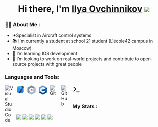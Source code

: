 <h1 align="center">Hi there, I'm <a href="https://github.com/ilyailyaovch" target="_blank">Ilya Ovchinnikov</a>
<img src="https://github.com/blackcater/blackcater/raw/main/images/Hi.gif" height="32"/></h1>


### 👩‍💻 About Me :
- ✈Specialist in Aircraft control systems
- 📚 I'm currently a student at school 21 student (L'école42 campus in Moscow)
- 🍏 I’m learning IOS development
- 🧑 I’m looking to work on real-world projects and contribute to open-source projects with great people

### Languages and Tools:
<img align="left" alt="Visual Studio Code" width="26px" src="https://cdn.jsdelivr.net/gh/devicons/devicon/icons/vscode/vscode-original.svg" style="padding-right:10px;" />
<img align="left" alt="Visual Studio Code" width="26px" src="https://raw.githubusercontent.com/ilyailyaovch/ilyailyaovch/main/img/Xcode_icon.png" style="padding-right:10px;" />
<img align="left" alt="Visual Studio Code" width="26px" src="https://raw.githubusercontent.com/ilyailyaovch/ilyailyaovch/main/img/C_img.png" style="padding-right:10px;" />
<img align="left" alt="Visual Studio Code" width="26px" src="https://raw.githubusercontent.com/ilyailyaovch/ilyailyaovch/main/img/C%2B%2B_Logo.png" style="padding-right:10px;" />
<img align="left" alt="Git" width="26px" src="https://cdn.jsdelivr.net/gh/devicons/devicon/icons/git/git-original.svg" style="padding-right:10px;" />
<img align="left" alt="GitHub" width="26px" src="https://user-images.githubusercontent.com/3369400/139448065-39a229ba-4b06-434b-bc67-616e2ed80c8f.png" style="padding-right:10px;" />
<img align="left" alt="GitHub" width="26px" src="https://raw.githubusercontent.com/ilyailyaovch/ilyailyaovch/61045681d49932ca0b4476510ae51f510213afee/img/terminal-light.svg" style="padding-right:10px;" />
<br />
<br />

### My Stats :
![](https://github-readme-stats.vercel.app/api?username=ilyailyaovch)
![](http://github-profile-summary-cards.vercel.app/api/cards/profile-details?username=ilyailyaovch&theme=github)
![](http://github-profile-summary-cards.vercel.app/api/cards/repos-per-language?username=ilyailyaovch&theme=github)
![](http://github-profile-summary-cards.vercel.app/api/cards/most-commit-language?username=ilyailyaovch&theme=github)
![](http://github-profile-summary-cards.vercel.app/api/cards/stats?username=ilyailyaovch&theme=github)
![](http://github-profile-summary-cards.vercel.app/api/cards/productive-time?username=ilyailyaovch&theme=github&utcOffset=3)
